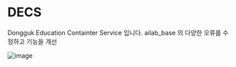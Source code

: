 # DECS
Dongguk Education Containter Service 입니다. ailab_base 의 다양한 오류를 수정하고 기능을 개선

![image](https://github.com/DGU-AILab/DECS/assets/106306092/3e895872-06a4-4cf0-9c75-c3d5866d3081)

